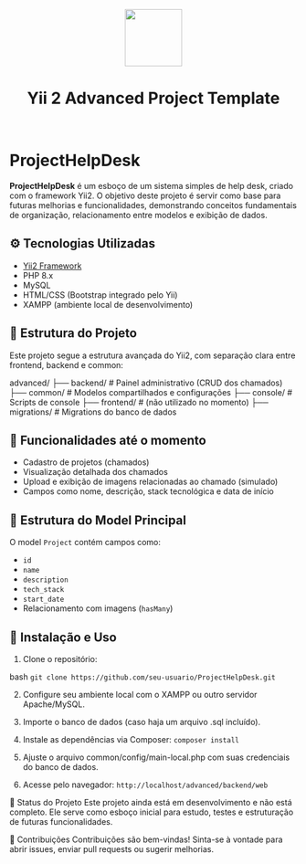 <p align="center">
    <a href="https://github.com/yiisoft" target="_blank">
        <img src="https://avatars0.githubusercontent.com/u/993323" height="100px">
    </a>
    <h1 align="center">Yii 2 Advanced Project Template</h1>
    <br>
</p>

# ProjectHelpDesk

**ProjectHelpDesk** é um esboço de um sistema simples de help desk, criado com o framework Yii2. O objetivo deste projeto é servir como base para futuras melhorias e funcionalidades, demonstrando conceitos fundamentais de organização, relacionamento entre modelos e exibição de dados.

## ⚙️ Tecnologias Utilizadas

- [Yii2 Framework](https://www.yiiframework.com/)
- PHP 8.x
- MySQL
- HTML/CSS (Bootstrap integrado pelo Yii)
- XAMPP (ambiente local de desenvolvimento)

## 📁 Estrutura do Projeto

Este projeto segue a estrutura avançada do Yii2, com separação clara entre frontend, backend e common:

advanced/
├── backend/ # Painel administrativo (CRUD dos chamados)
├── common/ # Modelos compartilhados e configurações
├── console/ # Scripts de console
├── frontend/ # (não utilizado no momento)
├── migrations/ # Migrations do banco de dados


## 📌 Funcionalidades até o momento

- Cadastro de projetos (chamados)
- Visualização detalhada dos chamados
- Upload e exibição de imagens relacionadas ao chamado (simulado)
- Campos como nome, descrição, stack tecnológica e data de início

## 🧱 Estrutura do Model Principal

O model `Project` contém campos como:

- `id`
- `name`
- `description`
- `tech_stack`
- `start_date`
- Relacionamento com imagens (`hasMany`)

## 🔧 Instalação e Uso

1. Clone o repositório:

bash
`git clone https://github.com/seu-usuario/ProjectHelpDesk.git`

2. Configure seu ambiente local com o XAMPP ou outro servidor Apache/MySQL.

3. Importe o banco de dados (caso haja um arquivo .sql incluído).

4. Instale as dependências via Composer:
    `composer install`

5. Ajuste o arquivo common/config/main-local.php com suas credenciais do banco de dados.

6. Acesse pelo navegador:
   `http://localhost/advanced/backend/web`

🚧 Status do Projeto
Este projeto ainda está em desenvolvimento e não está completo. Ele serve como esboço inicial para estudo, testes e estruturação de futuras funcionalidades.

🤝 Contribuições
Contribuições são bem-vindas! Sinta-se à vontade para abrir issues, enviar pull requests ou sugerir melhorias.


